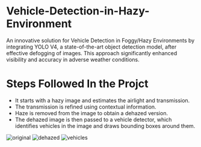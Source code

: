 # Vehicle-Detection-in-Hazy-Environment

An innovative solution for Vehicle Detection in Foggy/Hazy Environments by integrating YOLO V4, a state-of-the-art object detection model, after effective defogging of images. This approach significantly enhanced visibility and accuracy in adverse weather conditions.

# Steps Followed In the Projct
* It starts with a hazy image and estimates the airlight and transmission.
* The transmission is refined using contextual information.
* Haze is removed from the image to obtain a dehazed version.
* The dehazed image is then passed to a vehicle detector, which identifies vehicles in the image and draws bounding boxes around them.

![original](https://github.com/kumarpradumn/Vehicle-Detection-in-Hazy-Environment/assets/91341367/e5626719-e05b-47ca-b702-198612494687)
![dehazed](https://github.com/kumarpradumn/Vehicle-Detection-in-Hazy-Environment/assets/91341367/c1423a29-fb23-4fbf-9ebf-fac6145b615a)
![vehicles](https://github.com/kumarpradumn/Vehicle-Detection-in-Hazy-Environment/assets/91341367/b4e8d231-cd56-48e5-978f-bed49f342a87)
